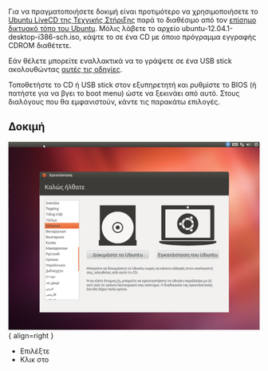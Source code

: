 Για να πραγματοποιήσετε δοκιμή είναι προτιμότερο να χρησιμοποιήσετε το
[Ubuntu LiveCD της Τεχνικής Στήριξης](LiveCD) παρά το
διαθέσιμο από τον [επίσημο δικτυακό τόπο του
Ubuntu](http://www.ubuntu.com/start-download?distro=desktop&bits=32&release=lts).
Μόλις λάβετε το αρχείο ubuntu-12.04.1-desktop-i386-sch.iso, κάψτε το σε
ένα CD με όποιο πρόγραμμα εγγραφής CDROM διαθέτετε.

Εάν θέλετε μπορείτε εναλλακτικά να το γράψετε σε ένα USB stick
ακολουθώντας [αυτές τις
οδηγίες](http://www.ubuntu.com/download/help/create-a-usb-stick-on-windows).

Τοποθετήστε το CD ή USB stick στον εξυπηρετητή και ρυθμίστε το BIOS (ή
πατήστε  για να βγει το boot menu) ώστε να ξεκινάει από αυτό. Στους
διαλόγους που θα εμφανιστούν, κάντε τις παρακάτω επιλογές.

## Δοκιμή

![start_page.png](start_page.png){ align=right }

  - Επιλέξτε
  - Κλικ στο